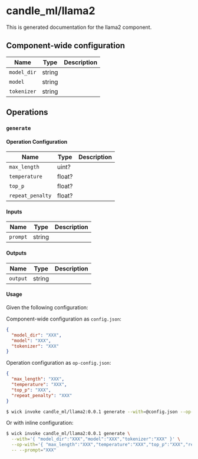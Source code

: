# candle_ml/llama2

This is generated documentation for the llama2 component.


## Component-wide configuration

| Name | Type | Description |
| ---- | ---- | ----------- |
| `model_dir` | string |  |
| `model` | string |  |
| `tokenizer` | string |  |


## Operations

### `generate`

#### Operation Configuration

| Name | Type | Description |
| ---- | ---- | ----------- |
| `max_length` | uint? |  |
| `temperature` | float? |  |
| `top_p` | float? |  |
| `repeat_penalty` | float? |  |


#### Inputs

| Name | Type | Description |
| ---- | ---- | ----------- |
| `prompt` | string |  |


#### Outputs

| Name | Type | Description |
| ---- | ---- | ----------- |
| `output` | string |  |

#### Usage

Given the following configuration:

Component-wide configuration as `config.json`:

```json
{ 
  "model_dir": "XXX",
  "model": "XXX",
  "tokenizer": "XXX"
}
```

Operation configuration as `op-config.json`:

```json
{ 
  "max_length": "XXX",
  "temperature": "XXX",
  "top_p": "XXX",
  "repeat_penalty": "XXX"
}
```

```bash
$ wick invoke candle_ml/llama2:0.0.1 generate --with=@config.json --op-with=@op-config.json -- --prompt="XXX"
```

Or with inline configuration:

```bash
$ wick invoke candle_ml/llama2:0.0.1 generate \
  --with='{ "model_dir":"XXX","model":"XXX","tokenizer":"XXX" }' \
  --op-with='{ "max_length":"XXX","temperature":"XXX","top_p":"XXX","repeat_penalty":"XXX" }' \
  -- --prompt="XXX"
```

